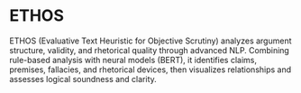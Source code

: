 # ETHOS
ETHOS (Evaluative Text Heuristic for Objective Scrutiny) analyzes argument structure, validity, and rhetorical quality through advanced NLP. Combining rule-based analysis with neural models (BERT), it identifies claims, premises, fallacies, and rhetorical devices, then visualizes relationships and assesses logical soundness and clarity.
